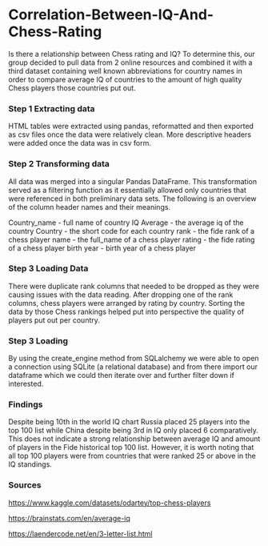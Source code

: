 # Correlation-Between-IQ-And-Chess-Rating
Is there a relationship between Chess rating and IQ? To determine this, our group decided to pull data from 2 online resources and combined it with a third dataset containing well known abbreviations for country names in order to compare average IQ of countries to the amount of high quality Chess players those countries put out. 

### Step 1 Extracting data

HTML tables were extracted using pandas, reformatted and then exported as csv files once the data were relatively clean. More descriptive headers were added once the data was in csv form.


### Step 2 Transforming data

All data was merged into a singular Pandas DataFrame. This transformation served as a filtering function as it essentially allowed only countries that were referenced in both preliminary data sets. The following is an overview of the column header names and their meanings.

Country_name - full name of country
IQ Average   - the average iq of the country
Country      - the short code for each country
rank         - the fide rank of a chess player
name         - the full_name of a chess player
rating       - the fide rating of a chess player
birth year   - birth year of a chess player


### Step 3 Loading Data

There were duplicate rank columns that needed to be dropped as they were causing issues with the data reading. After dropping one of the rank columns, chess players were arranged by rating  by country. Sorting the data by those Chess rankings helped put into perspective the quality of players put out per country. 

### Step 3 Loading

By using the create_engine method from SQLalchemy we were able to open a connection using SQLite (a relational database) and from there import our dataframe which we could then iterate over and further filter down if interested.

### Findings

Despite being 10th in the world IQ chart Russia placed 25 players into the top 100 list while China despite being 3rd in IQ only placed 6 comparatively. This does not indicate a strong relationship between average IQ and amount of players in the Fide historical top 100 list. However, it is worth noting that all top 100 players were from countries that were ranked 25 or above in the IQ standings.

### Sources
https://www.kaggle.com/datasets/odartey/top-chess-players

https://brainstats.com/en/average-iq

https://laendercode.net/en/3-letter-list.html 
